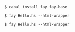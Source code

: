     $ cabal install fay fay-base

    $ fay Hello.hs --html-wrapper

    $ fay Hello.hs --html-wrapper
